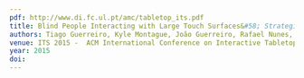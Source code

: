 ```yaml
---
pdf: http://www.di.fc.ul.pt/amc/tabletop_its.pdf
title: Blind People Interacting with Large Touch Surfaces&#58; Strategies for One-handed and Two-handed Exploration Best Paper Award
authors: Tiago Guerreiro, Kyle Montague, João Guerreiro, Rafael Nunes, Hugo Nicolau, Daniel Gonçalves
venue: ITS 2015 -  ACM International Conference on Interactive Tabletops and Surfaces, Madeira, Portugal, Novembro, 2015
year: 2015
doi: 
---
```

